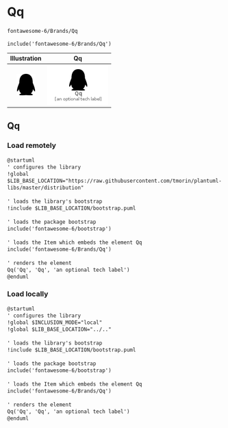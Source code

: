 # Qq


```text
fontawesome-6/Brands/Qq
```

```text
include('fontawesome-6/Brands/Qq')
```



| Illustration | Qq |
| :---: | :---: |
| ![illustration for Illustration](../../fontawesome-6/Brands/Qq.png) | ![illustration for Qq](../../fontawesome-6/Brands/Qq.Local.png) |




## Qq

### Load remotely
```plantuml
@startuml
' configures the library
!global $LIB_BASE_LOCATION="https://raw.githubusercontent.com/tmorin/plantuml-libs/master/distribution"

' loads the library's bootstrap
!include $LIB_BASE_LOCATION/bootstrap.puml

' loads the package bootstrap
include('fontawesome-6/bootstrap')

' loads the Item which embeds the element Qq
include('fontawesome-6/Brands/Qq')

' renders the element
Qq('Qq', 'Qq', 'an optional tech label')
@enduml
```

### Load locally
```plantuml
@startuml
' configures the library
!global $INCLUSION_MODE="local"
!global $LIB_BASE_LOCATION="../.."

' loads the library's bootstrap
!include $LIB_BASE_LOCATION/bootstrap.puml

' loads the package bootstrap
include('fontawesome-6/bootstrap')

' loads the Item which embeds the element Qq
include('fontawesome-6/Brands/Qq')

' renders the element
Qq('Qq', 'Qq', 'an optional tech label')
@enduml
```

